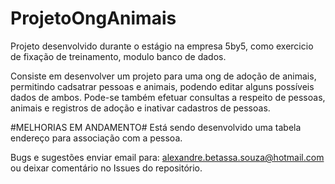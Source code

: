# ProjetoOngAnimais

Projeto desenvolvido durante o estágio na empresa 5by5, como exercicio de fixação de treinamento, modulo banco de dados.

Consiste em desenvolver um projeto para uma ong de adoção de animais, permitindo cadsatrar pessoas e animais, podendo editar alguns possíveis dados de ambos. 
Pode-se também efetuar consultas a respeito de pessoas, animais e registros de adoção e inativar cadastros de pessoas.

#MELHORIAS EM ANDAMENTO#
Está sendo desenvolvido uma tabela endereço para associação com a pessoa.

Bugs e sugestões enviar email para: alexandre.betassa.souza@hotmail.com ou deixar comentário no Issues do repositório.
